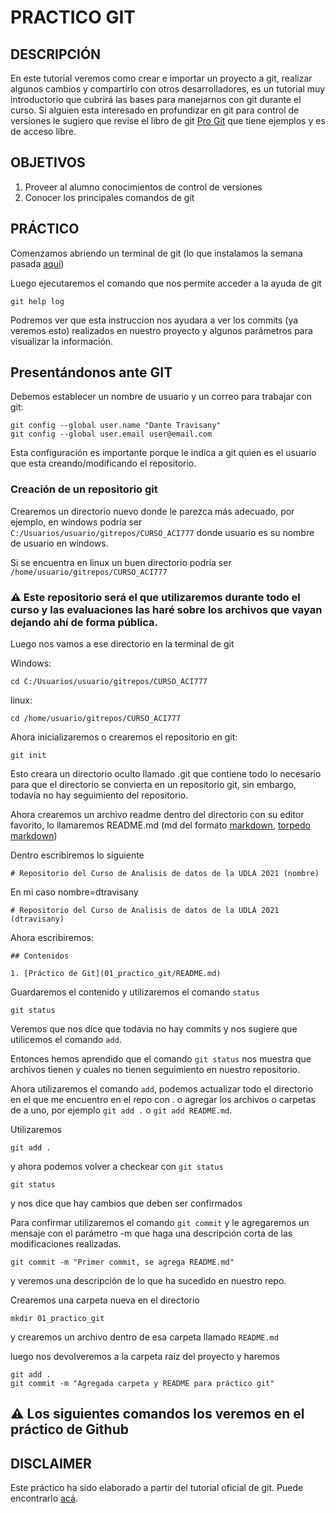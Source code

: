 # PRACTICO GIT


## DESCRIPCIÓN

En este tutorial veremos como crear e importar un proyecto a git, realizar algunos cambios y compartirlo con otros desarrolladores, es un tutorial muy introductorio que cubrirá las bases para manejarnos con git durante el curso. Si alguien esta interesado en profundizar en git para control de versiones le sugiero que revise el libro de git [Pro Git](https://git-scm.com/book) que tiene ejemplos y es de acceso libre.


## OBJETIVOS

1. Proveer al alumno conocimientos de control de versiones
2. Conocer los principales comandos de git


## PRÁCTICO

Comenzamos abriendo un terminal de git (lo que instalamos la semana pasada [aquí](README.md))

Luego ejecutaremos el comando que nos permite acceder a la ayuda de git

	git help log

Podremos ver que esta instruccion nos ayudara a ver los commits (ya veremos esto) realizados en nuestro proyecto y algunos parámetros para visualizar la información.

## Presentándonos ante GIT

Debemos establecer un nombre de usuario y un correo para trabajar con git:

	git config --global user.name "Dante Travisany"
	git config --global user.email user@email.com

Esta configuración es importante porque le indica a git quien es el usuario que esta creando/modificando el repositorio.

### Creación de un repositorio git

Crearemos un directorio nuevo donde le parezca más adecuado, por ejemplo, en windows podría ser ``C:/Usuarios/usuario/gitrepos/CURSO_ACI777`` donde usuario es su nombre de usuario en windows.

Si se encuentra en linux un buen directorio podría ser ``/home/usuario/gitrepos/CURSO_ACI777``

### :warning: Este repositorio será el que utilizaremos durante todo el curso y las evaluaciones las haré sobre los archivos que vayan dejando ahí de forma pública.

Luego nos vamos a ese directorio en la terminal de git

Windows:

	cd C:/Usuarios/usuario/gitrepos/CURSO_ACI777

linux:

	cd /home/usuario/gitrepos/CURSO_ACI777


Ahora inicializaremos o crearemos el repositorio en git:

	git init

Esto creara un directorio oculto llamado .git que contiene todo lo necesario para que el directorio se convierta en un repositorio git, sin embargo, todavía no hay seguimiento del repositorio.

Ahora crearemos un archivo readme dentro del directorio con su editor favorito, lo llamaremos README.md (md del formato [markdown](https://es.wikipedia.org/wiki/Markdown), [torpedo markdown](https://warpedvisions.org/projects/markdown-cheat-sheet/))

Dentro escribiremos lo siguiente 

	# Repositorio del Curso de Analisis de datos de la UDLA 2021 (nombre)

En mi caso nombre=dtravisany

	# Repositorio del Curso de Analisis de datos de la UDLA 2021 (dtravisany)

Ahora escribiremos:

	## Contenidos

	1. [Práctico de Git](01_practico_git/README.md)


Guardaremos el contenido y utilizaremos el comando ``status`` 

	git status

Veremos que nos dice que todavia no hay commits y nos sugiere que utilicemos el comando ``add``.

Entonces hemos aprendido que el comando `git status` nos muestra que archivos tienen y cuales no tienen seguimiento en nuestro repositorio.

Ahora utilizaremos el comando ``add``, podemos actualizar todo el directorio en el que me encuentro en el repo con . o agregar los archivos o carpetas de a uno, por ejemplo `git add .` o `git add README.md`. 

Utilizaremos

	git add .
	 
y ahora podemos volver a checkear con `git status`


	git status

y nos dice que hay cambios que deben ser confirmados

Para confirmar utilizaremos el comando `git commit` y le agregaremos un mensaje con el parámetro -m que haga una descripción corta de las modificaciones realizadas.

	git commit -m "Primer commit, se agrega README.md"

y veremos una descripción de lo que ha sucedido en nuestro repo.

Crearemos una carpeta nueva en el directorio

	mkdir 01_practico_git

y crearemos un archivo dentro de esa carpeta llamado `README.md`

luego nos devolveremos a la carpeta raíz del proyecto y haremos

	git add .
	git commit -m "Agregada carpeta y README para práctico git"


## :warning: Los siguientes comandos los veremos en el práctico de Github 


	


## DISCLAIMER

Este práctico ha sido elaborado a partir del tutorial oficial de git. 
Puede encontrarlo [acá](https://git-scm.com/docs/gittutorial).




